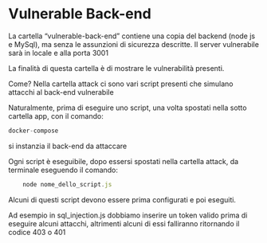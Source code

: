 # Vulnerable Back-end

La cartella “vulnerable-back-end” contiene una copia del backend (node js e MySql), ma senza le assunzioni di sicurezza descritte.
Il server vulnerabile sarà in locale e alla porta 3001

La finalità di questa cartella è di mostrare le vulnerabilità presenti.

Come? Nella cartella attack ci sono vari script presenti che simulano attacchi al back-end vulnerabile 

Naturalmente, prima di eseguire uno script, una volta spostati nella sotto cartella app, con il comando:

```jsx
docker-compose
```

si instanzia il back-end da attaccare

Ogni script è eseguibile, dopo essersi spostati nella cartella attack, da terminale eseguendo il comando:

```jsx
	node nome_dello_script.js
```

Alcuni di questi script devono essere prima configurati e poi eseguiti.

Ad esempio in sql_injection.js dobbiamo inserire un token valido prima di eseguire alcuni attacchi, altrimenti alcuni di essi falliranno ritornando il codice 403 o 401
